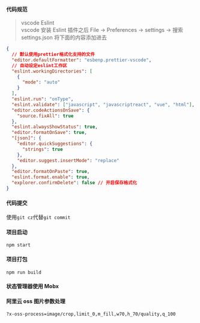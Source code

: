 #### 代码规范

> vscode Eslint \
> vscode 安装 Eslint 插件之后 File -> Preferences -> settings -> 搜索 settings.json
> 将下面的内容添加进去

```json
{
  // 默认使用prettier格式化支持的文件
  "editor.defaultFormatter": "esbenp.prettier-vscode",
  // 自动设定eslint工作区
  "eslint.workingDirectories": [
    {
      "mode": "auto"
    }
  ],
  "eslint.run": "onType",
  "eslint.validate": ["javascript", "javascriptreact", "vue", "html"],
  "editor.codeActionsOnSave": {
    "source.fixAll": true
  },
  "eslint.alwaysShowStatus": true,
  "editor.formatOnSave": true,
  "[json]": {
    "editor.quickSuggestions": {
      "strings": true
    },
    "editor.suggest.insertMode": "replace"
  },
  "editor.formatOnPaste": true,
  "eslint.format.enable": true,
  "explorer.confirmDelete": false // 开启保存格式化
}
```

#### 代码提交

使用`git cz`代替`git commit`

#### 项目启动

`npm start`

#### 项目打包

`npm run build`

#### 状态管理器使用 Mobx

#### 阿里云 oss 图片参数处理

`?x-oss-process=image/crop,limit_0,m_fill,w70,h_70/quality,q_100`
